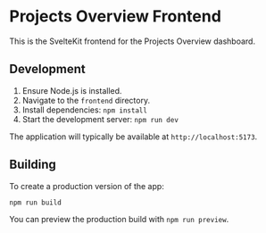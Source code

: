 # Projects Overview Frontend

This is the SvelteKit frontend for the Projects Overview dashboard.

## Development

1. Ensure Node.js is installed.
2. Navigate to the `frontend` directory.
3. Install dependencies: `npm install`
4. Start the development server: `npm run dev`

The application will typically be available at `http://localhost:5173`.

## Building

To create a production version of the app:

```bash
npm run build
```

You can preview the production build with `npm run preview`.
